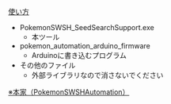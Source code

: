[使い方](https://qiita.com/adff2f/items/66576fa9c53c49b06db4)

- PokemonSWSH_SeedSearchSupport.exe
    - 本ツール
- pokemon_automation_arduino_firmware
    - Arduinoに書き込むプログラム
- その他のファイル
    - 外部ライブラリなので消さないでください

[※本家（PokemonSWSHAutomation）](https://qiita.com/chibi314/items/975784f6e951341fc6ce)

